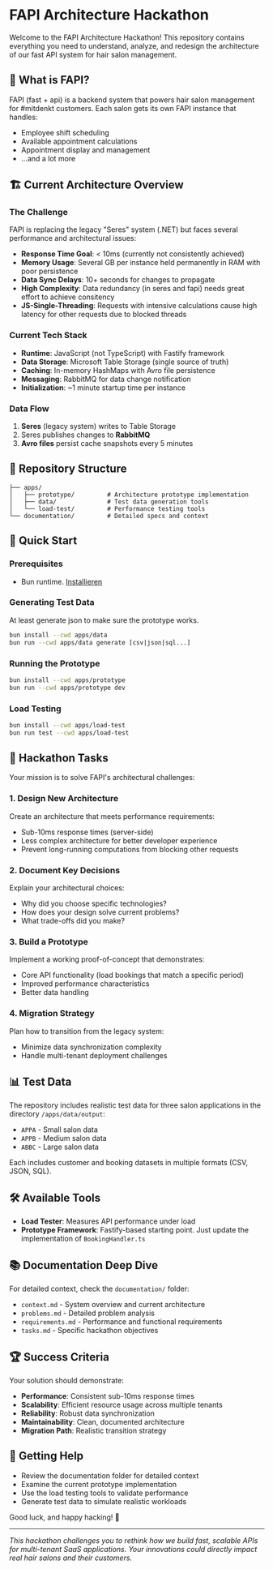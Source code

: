 # FAPI Architecture Hackathon

Welcome to the FAPI Architecture Hackathon! This repository contains everything you need to understand, analyze, and redesign the architecture of our fast API system for hair salon management.

## 🎯 What is FAPI?

FAPI (fast + api) is a backend system that powers hair salon management for #mitdenkt customers. Each salon gets its own FAPI instance that handles:

- Employee shift scheduling
- Available appointment calculations
- Appointment display and management
- ...and a lot more

## 🏗️ Current Architecture Overview

### The Challenge

FAPI is replacing the legacy "Seres" system (.NET) but faces several performance and architectural issues:

- **Response Time Goal**: < 10ms (currently not consistently achieved)
- **Memory Usage**: Several GB per instance held permanently in RAM with poor persistence
- **Data Sync Delays**: 10+ seconds for changes to propagate
- **High Complexity**: Data redundancy (in seres and fapi) needs great effort to achieve consitency
- **JS-Single-Threading**: Requests with intensive calculations cause high latency for other requests due to blocked threads

### Current Tech Stack

- **Runtime**: JavaScript (not TypeScript) with Fastify framework
- **Data Storage**: Microsoft Table Storage (single source of truth)
- **Caching**: In-memory HashMaps with Avro file persistence
- **Messaging**: RabbitMQ for data change notification
- **Initialization**: ~1 minute startup time per instance

### Data Flow

1. **Seres** (legacy system) writes to Table Storage
2. Seres publishes changes to **RabbitMQ**
3. **Avro files** persist cache snapshots every 5 minutes

## 📁 Repository Structure

```
├── apps/
│   ├── prototype/         # Architecture prototype implementation
│   ├── data/              # Test data generation tools
│   └── load-test/         # Performance testing tools
└── documentation/         # Detailed specs and context

```

## 🚀 Quick Start

### Prerequisites

- Bun runtime. [Installieren](https://bun.com/docs/installation)

### Generating Test Data

At least generate json to make sure the prototype works.

```bash
bun install --cwd apps/data
bun run --cwd apps/data generate [csv|json|sql...]
```

### Running the Prototype

```bash
bun install --cwd apps/prototype
bun run --cwd apps/prototype dev
```

### Load Testing

```bash
bun install --cwd apps/load-test
bun run test --cwd apps/load-test
```

## 🎯 Hackathon Tasks

Your mission is to solve FAPI's architectural challenges:

### 1. Design New Architecture

Create an architecture that meets performance requirements:

- Sub-10ms response times (server-side)
- Less complex architecture for better developer experience
- Prevent long-running computations from blocking other requests

### 2. Document Key Decisions

Explain your architectural choices:

- Why did you choose specific technologies?
- How does your design solve current problems?
- What trade-offs did you make?

### 3. Build a Prototype

Implement a working proof-of-concept that demonstrates:

- Core API functionality (load bookings that match a specific period)
- Improved performance characteristics
- Better data handling

### 4. Migration Strategy

Plan how to transition from the legacy system:

- Minimize data synchronization complexity
- Handle multi-tenant deployment challenges

## 📊 Test Data

The repository includes realistic test data for three salon applications in the directory `/apps/data/output`:

- `APPA` - Small salon data
- `APPB` - Medium salon data
- `ABBC` - Large salon data

Each includes customer and booking datasets in multiple formats (CSV, JSON, SQL).

## 🛠️ Available Tools

- **Load Tester**: Measures API performance under load
- **Prototype Framework**: Fastify-based starting point. Just update the implementation of `BookingHandler.ts`

## 📚 Documentation Deep Dive

For detailed context, check the `documentation/` folder:

- `context.md` - System overview and current architecture
- `problems.md` - Detailed problem analysis
- `requirements.md` - Performance and functional requirements
- `tasks.md` - Specific hackathon objectives

## 🏆 Success Criteria

Your solution should demonstrate:

- **Performance**: Consistent sub-10ms response times
- **Scalability**: Efficient resource usage across multiple tenants
- **Reliability**: Robust data synchronization
- **Maintainability**: Clean, documented architecture
- **Migration Path**: Realistic transition strategy

## 🤝 Getting Help

- Review the documentation folder for detailed context
- Examine the current prototype implementation
- Use the load testing tools to validate performance
- Generate test data to simulate realistic workloads

Good luck, and happy hacking! 🚀

---

_This hackathon challenges you to rethink how we build fast, scalable APIs for multi-tenant SaaS applications. Your innovations could directly impact real hair salons and their customers._
